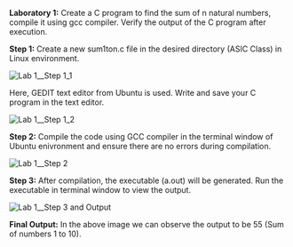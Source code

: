 **Laboratory 1:** Create a C program to find the sum of n natural numbers, compile it using gcc compiler. Verify the output of the C program after execution.

**Step 1:** Create a new sum1ton.c file in the desired directory (ASIC Class) in Linux environment.

![Lab 1__Step 1_1](https://github.com/user-attachments/assets/807a4d8b-0e3c-4510-b471-b71ff763bda5)

Here, GEDIT text editor from Ubuntu is used. Write and save your C program in the text editor.

![Lab 1__Step 1_2](https://github.com/user-attachments/assets/46df966e-676c-4c5e-b248-c3c1be303f60)

**Step 2:** Compile the code using GCC compiler in the terminal window of Ubuntu enivronment and ensure there are no errors during compilation.

![Lab 1__Step 2](https://github.com/user-attachments/assets/c4565cc4-9b54-4da6-b9f4-23b5f7f377b8)

**Step 3:** After compilation, the executable (a.out) will be generated. Run the executable in terminal window to view the output.

![Lab 1__Step 3 and Output](https://github.com/user-attachments/assets/e5a16a66-8d3b-4144-a378-603a6f21ce90)

**Final Output:** In the above image we can observe the output to be 55 (Sum of numbers 1 to 10).
